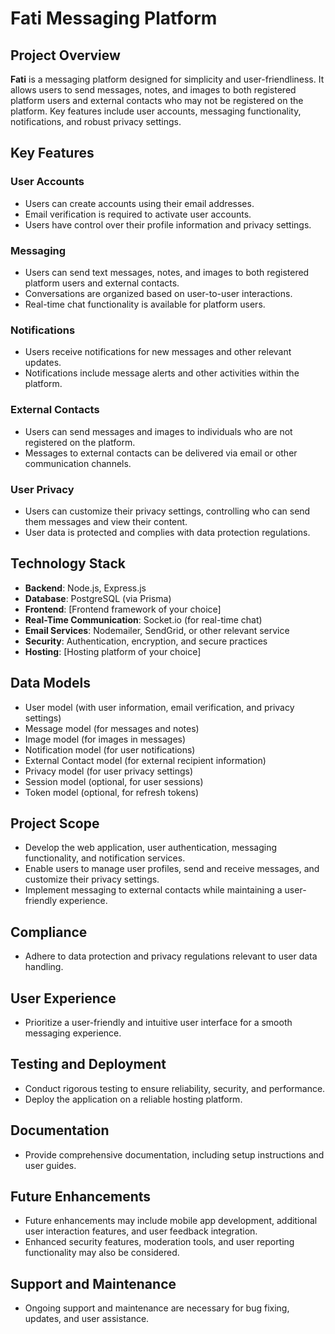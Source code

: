 # Fati Messaging Platform

## Project Overview
**Fati** is a messaging platform designed for simplicity and user-friendliness. It allows users to send messages, notes, and images to both registered platform users and external contacts who may not be registered on the platform. Key features include user accounts, messaging functionality, notifications, and robust privacy settings.

## Key Features

### User Accounts
- Users can create accounts using their email addresses.
- Email verification is required to activate user accounts.
- Users have control over their profile information and privacy settings.

### Messaging
- Users can send text messages, notes, and images to both registered platform users and external contacts.
- Conversations are organized based on user-to-user interactions.
- Real-time chat functionality is available for platform users.

### Notifications
- Users receive notifications for new messages and other relevant updates.
- Notifications include message alerts and other activities within the platform.

### External Contacts
- Users can send messages and images to individuals who are not registered on the platform.
- Messages to external contacts can be delivered via email or other communication channels.

### User Privacy
- Users can customize their privacy settings, controlling who can send them messages and view their content.
- User data is protected and complies with data protection regulations.

## Technology Stack
- **Backend**: Node.js, Express.js
- **Database**: PostgreSQL (via Prisma)
- **Frontend**: [Frontend framework of your choice]
- **Real-Time Communication**: Socket.io (for real-time chat)
- **Email Services**: Nodemailer, SendGrid, or other relevant service
- **Security**: Authentication, encryption, and secure practices
- **Hosting**: [Hosting platform of your choice]

## Data Models
- User model (with user information, email verification, and privacy settings)
- Message model (for messages and notes)
- Image model (for images in messages)
- Notification model (for user notifications)
- External Contact model (for external recipient information)
- Privacy model (for user privacy settings)
- Session model (optional, for user sessions)
- Token model (optional, for refresh tokens)

## Project Scope
- Develop the web application, user authentication, messaging functionality, and notification services.
- Enable users to manage user profiles, send and receive messages, and customize their privacy settings.
- Implement messaging to external contacts while maintaining a user-friendly experience.

## Compliance
- Adhere to data protection and privacy regulations relevant to user data handling.

## User Experience
- Prioritize a user-friendly and intuitive user interface for a smooth messaging experience.

## Testing and Deployment
- Conduct rigorous testing to ensure reliability, security, and performance.
- Deploy the application on a reliable hosting platform.

## Documentation
- Provide comprehensive documentation, including setup instructions and user guides.

## Future Enhancements
- Future enhancements may include mobile app development, additional user interaction features, and user feedback integration.
- Enhanced security features, moderation tools, and user reporting functionality may also be considered.

## Support and Maintenance
- Ongoing support and maintenance are necessary for bug fixing, updates, and user assistance.

